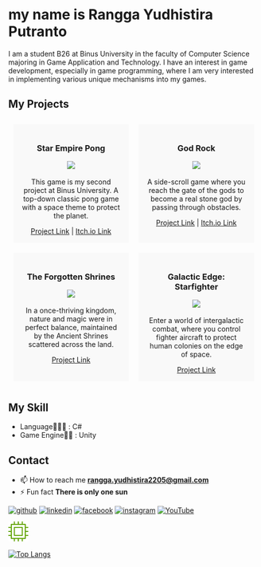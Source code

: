 
# my name is Rangga Yudhistira Putranto
I am a student B26 at Binus University in the faculty of Computer Science majoring in Game Application and Technology. I have an interest in game development, especially in game programming, where I am very interested in implementing various unique mechanisms into my games.

## My Projects

<div style="display: flex; justify-content: space-around; text-align: center;">

  <div style="width: 45%; background-color: #f9f9f9; padding: 15px; margin: 10px;">
    <h3>Star Empire Pong</h3>
    <img src="https://github.com/user-attachments/assets/eb4f9ebc-57ac-4270-8474-6f4ba8d28d37" width="200">
    <p>This game is my second project at Binus University. A top-down classic pong game with a space theme to protect the planet.</p>
    <a href="https://github.com/Rangga2205/ProjekPongStarBattleShip">Project Link</a> | <a href="https://ranggayupis.itch.io/empire-pong">Itch.io Link</a>
  </div>

  <div style="width: 45%; background-color: #f9f9f9; padding: 15px; margin: 10px;">
    <h3>God Rock</h3>
    <img src="https://github.com/user-attachments/assets/f3c35997-f1b9-4c63-9fec-62a399a3e3dd" width="200">
    <p>A side-scroll game where you reach the gate of the gods to become a real stone god by passing through obstacles.</p>
    <a href="https://github.com/Rangga2205/ProjeckSideScroll_2D_God_Rock">Project Link</a> | <a href="https://ranggayupis.itch.io/god-rock-1">Itch.io Link</a>
  </div>

</div>

<div style="display: flex; justify-content: space-around; text-align: center;">

  <div style="width: 45%; background-color: #f9f9f9; padding: 15px; margin: 10px;">
    <h3>The Forgotten Shrines</h3>
    <img src="https://github.com/user-attachments/assets/fa5fb585-26df-4b87-92f4-1a5853c4c58a" width="200">
    <p>In a once-thriving kingdom, nature and magic were in perfect balance, maintained by the Ancient Shrines scattered across the land.</p>
    <a href="link">Project Link</a>
  </div>

  <div style="width: 45%; background-color: #f9f9f9; padding: 15px; margin: 10px;">
    <h3>Galactic Edge: Starfighter</h3>
    <img src="https://github.com/user-attachments/assets/a74bc6a8-7f23-430c-bb30-658b55551a0a" width="200">
    <p>Enter a world of intergalactic combat, where you control fighter aircraft to protect human colonies on the edge of space.</p>
    <a href="link">Project Link</a>
  </div>

</div>



## My Skill
- Language🕵🏼‍♀️     : C#
- Game Engine✍🏼  : Unity
  
## Contact
- 📫 How to reach me **rangga.yudhistira2205@gmail.com**
- ⚡ Fun fact **There is only one sun**
  
[<img src='https://cdn.jsdelivr.net/npm/simple-icons@3.0.1/icons/github.svg' alt='github' height='40'>](https://github.com/Rangga2205)  [<img src='https://cdn.jsdelivr.net/npm/simple-icons@3.0.1/icons/linkedin.svg' alt='linkedin' height='40'>](https://www.linkedin.com/in/rangga-yudhistira-a19683253/)  [<img src='https://cdn.jsdelivr.net/npm/simple-icons@3.0.1/icons/facebook.svg' alt='facebook' height='40'>](https://www.facebook.com/rangga.yudhistira.33886/)  [<img src='https://cdn.jsdelivr.net/npm/simple-icons@3.0.1/icons/instagram.svg' alt='instagram' height='40'>](https://www.instagram.com/r_yudpis/)  [<img src='https://cdn.jsdelivr.net/npm/simple-icons@3.0.1/icons/youtube.svg' alt='YouTube' height='40'>](https://www.youtube.com/channel/ranggayudhistira4788)  

<a href='https://docs.github.com/en/developers'><img src='https://raw.githubusercontent.com/acervenky/animated-github-badges/master/assets/devbadge.gif' width='40' height='40'></a> 

[![Top Langs](https://github-readme-stats.vercel.app/api/top-langs/?username=Rangga2205)](https://github.com/anuraghazra/github-readme-stats)


